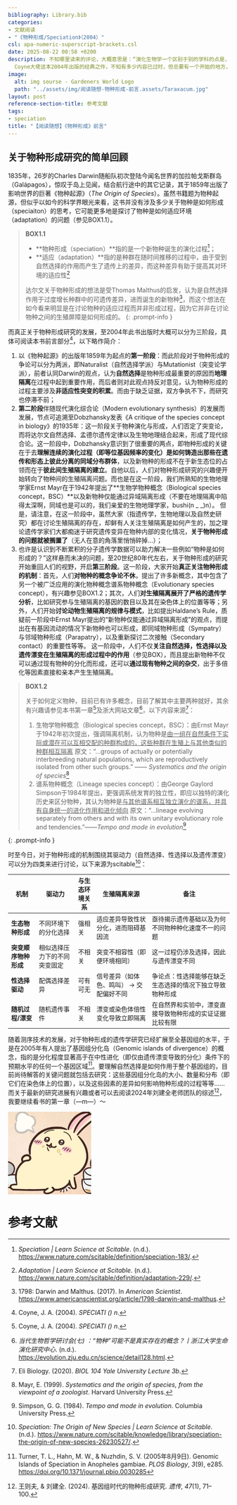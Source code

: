 ```yaml
---
bibliography: Library.bib
categories:
- 文献阅读
- "《物种形成/Speciation》（2004）"
csl: apa-numeric-superscript-brackets.csl
date: 2025-08-22 00:58 +0200
description: 不知哪里读来的评论，大概意思是：“演化生物学一个区别于别的学科的点是，人人都自认为懂演化，却也人人都不懂演化。”。相信“物种”这一概念亦是如此，今已走入寻常百姓家，但细问却不知为何。物种是真实存在的客体吗？还是只是人类为图方便而创造的主观概念？如果是真实存在的客观事实，背后原因与形成机制为何？大自然中为什么要形成这种互相分离的存在实体？资源的合理划分吗？我好像从来没有想过这些问题，夜半无眠，兴来，遂决定读读Jerry
  Coyne大佬这本2004年出版的经典之作，不知有多少内容已过时，但总要有一个开始的地方，不是吗？:)
image:
  alt: img sourse - Gardeners World Logo
  path: "../assets/img/阅读随想-物种形成-前言.assets/Taraxacum.jpg"
layout: post
reference-section-title: 参考文献
tags:
- speciation
title: "【阅读随想】《物种形成》前言"
---
```

## 关于物种形成研究的简单回顾

1835年，26岁的Charles Darwin随船队初次登陆今闻名世界的加拉帕戈斯群岛（Galápagos），惊叹于岛上见闻，结合航行途中的其它记录，其于1859年出版了影响世界的巨著《物种起源》（*The Origin of Species*）。虽然书籍题为物种起源，但似乎以如今的科学界眼光来看，这书并没有涉及多少关于物种是如何形成（speciaiton）的思考，它可能更多地是探讨了物种是如何适应环境（adaptation）的问题（参见BOX1.1）。

> **BOX1.1**
>
> - **物种形成（speciation）**指的是一个新物种诞生的演化过程[^1]；
> - **适应（adaptation）**指的是种群在随时间推移的过程中，由于受到自然选择的作用而产生了遗传上的差异，而这种差异有助于提高其对环境的适应性[^2]
>
> 达尔文关于物种形成的想法是受Thomas Malthus的启发，认为是自然选择作用于过度增长种群中的可遗传差异，进而诞生的新物种[^3]，而这个想法在如今看来明显是在讨论物种的适应过程而并非形成过程，因为它并非在讨论物种之间的生殖屏障是如何形成的。 
{: .prompt-info }

而真正关于物种形成研究的发展，至2004年此书出版时大概可以分为三阶段，具体可阅读本书前言部分[^4]，以下略作简介：

1.  以《物种起源》的出版年1859年为起点的**第一阶段**：而此阶段对于物种形成的争论可以分为两派，即Naturalist（自然选择学派）与Mutationist（突变论学派），前者认同Darwin的观点，认为**自然选择**是物种形成最重要的原因而**地理隔离**在过程中起到重要作用，而后者则对此观点持反对意见，认为物种形成的过程主要涉及**非适应性突变的积累**。而由于缺乏证据，双方争执不下，而研究也停滞不前；
2.  **第二阶段**伴随现代演化综合论（Modern evolutionary synthesis）的发展而发展，节点可追溯至Dobzhansky发表《A critique of the species concept in biology》的1935年：这一阶段关于物种演化与形成，人们否定了突变论，而将达尔文自然选择、孟德尔遗传定律以及生物地理结合起来，形成了现代综合论。这一阶段中，Dobzhansky意识到了很重要的两点，即物种形成的关键在于去**理解连续的演化过程（即等位基因频率的变化）是如何铸造出那些在遗传和形态上彼此分离的同域分布群体**，以及新物种的形成不在于新生态位的占领而在于**彼此间生殖隔离的建立**。自他以后，人们对物种形成研究的兴趣便开始转向了物种间的生殖隔离问题。而也是在这一阶段，我们所熟知的生物地理学家Ernst Mayr在于1942年提出了**生物学物种概念（Biological species concept，BSC）**以及新物种仅能通过异域隔离形成（不要在地理隔离中陷得太深啊，同域也是可以的，我们亲爱的生物地理学家，bushi(n \_ \_)n）。 但是，请注意，在这一阶段中，虽然大家（指遗传学，生物地理以及自然史研究）都在讨论生殖隔离的存在，却鲜有人关注生殖隔离是如何产生的，加之理论遗传学家们大都痴迷于研究遗传变异在物种内部的变化情况，**关于物种形成的问题就被搁置了**（无人在意的角落里悄悄碎掉…）；
3.  也许是认识到不断累积的分子遗传学数据可以助力解决一些例如“物种是如何形成的？”这样悬而未决的问题，至20世纪80年代左右，关于物种形成的研究开始重回人们的视野，开启**第三阶段**。这一阶段，大家开始**真正关注物种形成的机制**：首先，人们**对物种的概念争论不休**，提出了许多新概念，其中包含了另一个被广泛应用的演化物种概念谱系物种概念（Evolutionary species concept），有兴趣参见BOX1.2；其次，人们**对生殖隔离展开了严格的遗传学分析**，比如研究参与生殖隔离的基因的数目以及其在染色体上的位置等等；另外，人们开始**讨论动物生殖隔离的规律与模式**，比如提出Haldane’s Rule，质疑前一阶段中Ernst Mayr提出的“新物种仅能通过异域隔离形成”的观点，而提出在有基因流动的情况下新物种也可以形成，即同域物种形成（Sympatry）与邻域物种形成（Parapatry），以及重新探讨二次接触（Secondary contact）的重要性等等。 这一阶段中，人们不仅**关注自然选择，性选择以及遗传漂变在生殖隔离的形成过程中的作用**（参见BOX），而且提出新物种不仅可以通过现有物种的分化而形成，还可以**通过现有物种之间的杂交**，出于多倍化等因素直接和亲本产生生殖隔离。

> **BOX1.2**
>
> 关于如何定义物种，目前已有许多概念，目前了解其中主要两种就好，其余有兴趣请参见本书第一章[^4]及浙大网站文章[^5]，以下内容来源[^6]：
>
> 1.  生物学物种概念（Biological species concept，BSC）：由Ernst Mayr于1942年初次提出，强调隔离机制，认为物种是<u>由一组在自然条件下实际或潜在可以互相交配的种群构成的，这些种群在生殖上与其他类似的种群相互隔离</u> 原文：“…groups of actually or potentially interbreeding natural populations, which are reproductively isolated from other such groups.” —— *Systematics and the origin of species*[^7]
> 2.  谱系物种概念（Lineage species concept）：由George Gaylord Simpson于1984年提出，更强调系统发育的独立性，即应以独特的演化历史来区分物种，其认为物种是<u>与其他谱系相互独立演化的谱系，并具有自身统一的进化作用和进化倾向</u> 原文：“…lineage evolving separately from others and with its own unitary evolutionary role and tendencies.”——*Tempo and mode in evolution*[^8]
>
> 
{: .prompt-info }

时至今日，对于物种形成的机制围绕其驱动力（自然选择、性选择以及遗传漂变）可以分为四类来进行讨论，以下来源为scitable[^9]：

<table>
<colgroup>
<col style="width: 12%" />
<col style="width: 17%" />
<col style="width: 8%" />
<col style="width: 24%" />
<col style="width: 35%" />
</colgroup>
<thead>
<tr>
<th>机制</th>
<th>驱动力</th>
<th>与生态环境关系</th>
<th>生殖隔离来源</th>
<th>备注</th>
</tr>
</thead>
<tbody>
<tr>
<td><strong>生态物种形成</strong></td>
<td>不同环境下的分化选择</td>
<td>强相关</td>
<td>适应差异导致性状分化，进而阻碍基因流</td>
<td>亟待揭示遗传基础以及为何不同物种种化速度不一的问题</td>
</tr>
<tr>
<td><strong>突变顺序物种形成</strong></td>
<td>相似选择压力下的不同突变固定</td>
<td>不相关</td>
<td>突变不相容性（即便环境相同）</td>
<td>这一过程仍涉及选择，因此与遗传漂变不同</td>
</tr>
<tr>
<td><strong>性选择驱动</strong></td>
<td>配偶选择差异</td>
<td>可有可无</td>
<td>信号差异（如体色、鸣叫） → 交配偏好不同</td>
<td>争论点：性选择能够在缺乏生态选择的情况下独立导致物种形成</td>
</tr>
<tr>
<td><strong>随机过程/漂变</strong></td>
<td>随机遗传事件</td>
<td>不相关</td>
<td>漂变或染色体倍性变化导致立即隔离</td>
<td>在自然界和实验中，漂变直接导致物种形成的实证证据比较有限</td>
</tr>
</tbody>
</table>

随着测序技术的发展，对于物种形成的遗传学研究已经扩展至全基因组的水平，于是在2005年有人提出了基因组分化岛（Genomic islands of divergence）的概念，指的是分化程度显著高于在中性进化（即仅由遗传漂变导致的分化）条件下的预期水平的任何一个基因区域[^10]。要理解自然选择是如何作用于整个基因组的，目前尚待解答的关键问题就包括去研究：这些基因组分化岛的大小、数量和分布（即它们在染色体上的位置），以及这些因素的差异如何影响物种形成的过程等等……而关于最新的研究进展有兴趣或者可以去阅读2024年刘建全老师团队的综述[^11]，我要继续看书的第一章（—m—）～

<img src="../assets/img/阅读随想-物种形成-前言.assets/IMG_3237.jpeg" alt="IMG_3237" style="zoom:33%;" />

# 参考文献

[^1]: *Speciation \| Learn Science at Scitable*. (n.d.). https://www.nature.com/scitable/definition/speciation-183/.

[^2]: *Adaptation \| Learn Science at Scitable*. (n.d.). https://www.nature.com/scitable/definition/adaptation-229/.

[^3]: 1798: Darwin and Malthus. (2017). In *American Scientist*. https://www.americanscientist.org/article/1798-darwin-and-malthus.

[^4]: Coyne, J. A. (2004). *SPECIATI () n*.

[^5]: *当代生物哲学研讨会(七) ：“物种”可能不是真实存在的概念？丨浙江大学生命演化研究中心*. (n.d.). https://evolution.zju.edu.cn/science/detail128.html.

[^6]: Eli Biology. (2020). *BIOL 104 Yale University Lecture 3b*.

[^7]: Mayr, E. (1999). *Systematics and the origin of species, from the viewpoint of a zoologist*. Harvard University Press.

[^8]: Simpson, G. G. (1984). *Tempo and mode in evolution*. Columbia University Press.

[^9]: *Speciation: The Origin of New Species \| Learn Science at Scitable*. (n.d.). https://www.nature.com/scitable/knowledge/library/speciation-the-origin-of-new-species-26230527/.

[^10]: Turner, T. L., Hahn, M. W., & Nuzhdin, S. V. (2005年8月9日). Genomic Islands of Speciation in Anopheles gambiae. *PLOS Biology*, *3*(9), e285. <https://doi.org/10.1371/journal.pbio.0030285>

[^11]: 王则夫, & 刘建全. (2024). 基因组时代的物种形成研究. *遗传*, *47*(1), 71–100.
